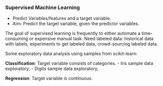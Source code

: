 ### Supervised Machine Learning

- Predict Variables/features and a target variable.
- Aim: Predict the target variable, given the predictor variables.

The goal of supervised learning is frequently to either automate a time-consuming or expensive manual task. 
Need labeled data: historical data with labels, experiments to get labeled data, crowd-sourcing labeled data. 

Some exploratory data analysis using samples from scikit-learn:

**Classification**: Target variable consists of categories. 
    - Iris sample data exploratory; 
    - Digits sample data exploratory;

**Regression**: Target variable is continuous. 
